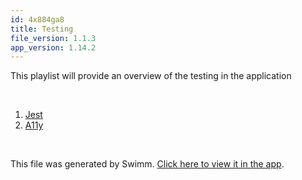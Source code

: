 ```yaml
---
id: 4x884ga8
title: Testing
file_version: 1.1.3
app_version: 1.14.2
---
```


<!-- Intro - Do not remove this comment -->
This playlist will provide an overview of the testing in the application

<br/>

<!-- Steps - Do not remove this comment -->
1. [Jest](jest.dnalkmro.sw.md)
2. [A11y](a11y.6ji7q1jy.sw.md)


<br/>

This file was generated by Swimm. [Click here to view it in the app](https://app.swimm.io/repos/Z2l0aHViJTNBJTNBZ29kZnJleXBqLmdpdGh1Yi5pbyUzQSUzQWdvZGZyZXlwag==/playlists/4x884ga8).
